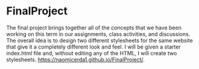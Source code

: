# FinalProject
The final project brings together all of the concepts that we have been working on this term in our assignments, class activities, and discussions. The overall idea is to design two different stylesheets for the same website that give it a completely different look and feel. I will be given a starter index.html file and, without editing any of the HTML, I will create two stylesheets.
https://naomicerda1.github.io/FinalProject/.
